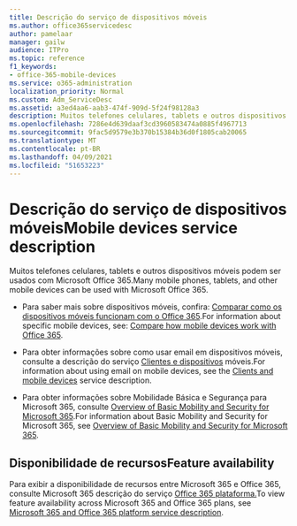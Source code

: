 ```yaml
---
title: Descrição do serviço de dispositivos móveis
ms.author: office365servicedesc
author: pamelaar
manager: gailw
audience: ITPro
ms.topic: reference
f1_keywords:
- office-365-mobile-devices
ms.service: o365-administration
localization_priority: Normal
ms.custom: Adm_ServiceDesc
ms.assetid: a3ed4aa6-aab3-474f-909d-5f24f98128a3
description: Muitos telefones celulares, tablets e outros dispositivos móveis podem ser usados com Microsoft Office 365.
ms.openlocfilehash: 7286e4d639daaf3cd3960583474a0885f4967713
ms.sourcegitcommit: 9fac5d9579e3b370b15384b36d0f1805cab20065
ms.translationtype: MT
ms.contentlocale: pt-BR
ms.lasthandoff: 04/09/2021
ms.locfileid: "51653223"
---
```

# <a name="mobile-devices-service-description"></a><span data-ttu-id="aef4b-103">Descrição do serviço de dispositivos móveis</span><span class="sxs-lookup"><span data-stu-id="aef4b-103">Mobile devices service description</span></span>

<span data-ttu-id="aef4b-104">Muitos telefones celulares, tablets e outros dispositivos móveis podem ser usados com Microsoft Office 365.</span><span class="sxs-lookup"><span data-stu-id="aef4b-104">Many mobile phones, tablets, and other mobile devices can be used with Microsoft Office 365.</span></span> 
  
- <span data-ttu-id="aef4b-105">Para saber mais sobre dispositivos móveis, confira: [Comparar como os dispositivos móveis funcionam com o Office 365](https://go.microsoft.com/fwlink/p/?LinkId=282337).</span><span class="sxs-lookup"><span data-stu-id="aef4b-105">For information about specific mobile devices, see: [Compare how mobile devices work with Office 365](https://go.microsoft.com/fwlink/p/?LinkId=282337).</span></span>
    
- <span data-ttu-id="aef4b-106">Para obter informações sobre como usar email em dispositivos móveis, consulte a descrição do serviço [Clientes e dispositivos](../exchange-online-service-description/clients-and-mobile-devices.md) móveis.</span><span class="sxs-lookup"><span data-stu-id="aef4b-106">For information about using email on mobile devices, see the [Clients and mobile devices](../exchange-online-service-description/clients-and-mobile-devices.md) service description.</span></span> 
    
- <span data-ttu-id="aef4b-107">Para obter informações sobre Mobilidade Básica e Segurança para Microsoft 365, consulte [Overview of Basic Mobility and Security for Microsoft 365](/microsoft-365/admin/basic-mobility-security/overview).</span><span class="sxs-lookup"><span data-stu-id="aef4b-107">For information about Basic Mobility and Security for Microsoft 365, see [Overview of Basic Mobility and Security for Microsoft 365](/microsoft-365/admin/basic-mobility-security/overview).</span></span>
    
## <a name="feature-availability"></a><span data-ttu-id="aef4b-108">Disponibilidade de recursos</span><span class="sxs-lookup"><span data-stu-id="aef4b-108">Feature availability</span></span>

<span data-ttu-id="aef4b-109">Para exibir a disponibilidade de recursos entre Microsoft 365 e Office 365, consulte Microsoft 365 descrição do serviço [Office 365 plataforma.](office-365-platform-service-description.md)</span><span class="sxs-lookup"><span data-stu-id="aef4b-109">To view feature availability across Microsoft 365 and Office 365 plans, see [Microsoft 365 and Office 365 platform service description](office-365-platform-service-description.md).</span></span>

